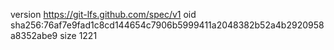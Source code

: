 version https://git-lfs.github.com/spec/v1
oid sha256:76af7e9fad1c8cd144654c7906b5999411a2048382b52a4b2920958a8352abe9
size 1221
